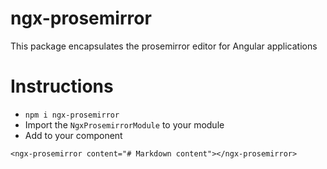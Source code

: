 # ngx-prosemirror

This package encapsulates the prosemirror editor for Angular applications

# Instructions

* `npm i ngx-prosemirror`
* Import the `NgxProsemirrorModule` to your module
* Add to your component
```
<ngx-prosemirror content="# Markdown content"></ngx-prosemirror>
```